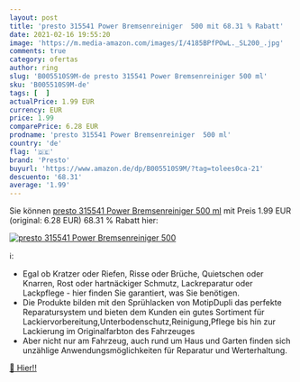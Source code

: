 ```yaml
---
layout: post
title: 'presto 315541 Power Bremsenreiniger  500 mit 68.31 % Rabatt'
date: 2021-02-16 19:55:20
image: 'https://m.media-amazon.com/images/I/4185BPfPOwL._SL200_.jpg'
comments: true
category: ofertas
author: ring
slug: 'B005510S9M-de presto 315541 Power Bremsenreiniger 500 ml'
sku: 'B005510S9M-de'
tags: [  ]
actualPrice: 1.99 EUR
currency: EUR
price: 1.99
comparePrice: 6.28 EUR
prodname: 'presto 315541 Power Bremsenreiniger  500 ml'
country: 'de'
flag: '🇩🇪'
brand: 'Presto'
buyurl: 'https://www.amazon.de/dp/B005510S9M/?tag=tolees0ca-21'
descuento: '68.31'
average: '1.99'
---
```


Sie können [presto 315541 Power Bremsenreiniger  500 ml](https://www.amazon.de/dp/B005510S9M/?tag=tolees0ca-21) mit Preis 1.99 EUR (original: 6.28 EUR) 68.31 % Rabatt hier:

[![presto 315541 Power Bremsenreiniger  500](https://m.media-amazon.com/images/I/4185BPfPOwL._SL200_.jpg)](https://www.amazon.de/dp/B005510S9M/?tag=tolees0ca-21)

ℹ️:

- Egal ob Kratzer oder Riefen, Risse oder Brüche, Quietschen oder Knarren, Rost oder hartnäckiger Schmutz, Lackreparatur oder Lackpflege - hier finden Sie garantiert, was Sie benötigen.
- Die Produkte bilden mit den Sprühlacken von MotipDupli das perfekte Reparatursystem und bieten dem Kunden ein gutes Sortiment für Lackiervorbereitung,Unterbodenschutz,Reinigung,Pflege bis hin zur Lackierung im Originalfarbton des Fahrzeuges
- Aber nicht nur am Fahrzeug, auch rund um Haus und Garten finden sich unzählige Anwendungsmöglichkeiten für Reparatur und Werterhaltung.

[🛒 Hier!!](https://www.amazon.de/dp/B005510S9M/?tag=tolees0ca-21)
